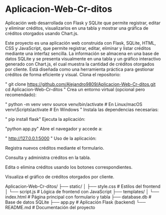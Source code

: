 # Aplicacion-Web-Cr-ditos
Aplicación web desarrollada con Flask y SQLite que permite registrar, editar y eliminar créditos, visualizarlos en una tabla y mostrar una gráfica de créditos otorgados usando Chart.js.

Este proyecto es una aplicación web construida con Flask, SQLite, HTML, CSS y JavaScript, que permite registrar, editar, eliminar y listar créditos mediante una interfaz sencilla. La información se almacena en una base de datos SQLite y se presenta visualmente en una tabla y un gráfico interactivo generado con Chart.js, el cual muestra la cantidad de créditos otorgados por cliente. Está diseñada como una herramienta práctica para gestionar créditos de forma eficiente y visual.
Clona el repositorio:

"  git clone https://github.com/Alejandro9809/Aplicacion-Web-Cr-ditos.git
cd Aplicacion-Web-Cr-ditos "
Crea un entorno virtual (opcional pero recomendado):

" python -m venv venv
source venv/bin/activate   # En Linux/macOS
venv\Scripts\activate      # En Windows
"
Instala las dependencias necesarias:


" pip install flask"
Ejecuta la aplicación:

"python app.py"
Abre el navegador y accede a:

"  http://127.0.0.1:5000  "
Uso de la aplicación:

Registra nuevos créditos mediante el formulario.

Consulta y administra créditos en la tabla.

Edita o elimina créditos usando los botones correspondientes.

Visualiza el gráfico de créditos otorgados por cliente.

Aplicacion-Web-Cr-ditos/
├── static/
│ ├── style.css # Estilos del frontend
│ └── script.js # Lógica de frontend con JavaScript
├── templates/
│ └── index.html # Página principal con formulario y tabla
├── database.db # Base de datos SQLite
├── app.py # Aplicación Flask (backend)
└── README.md # Documentación del proyecto

